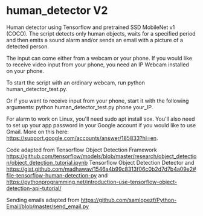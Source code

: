 # human_detector V2

Human detector using Tensorflow and pretrained SSD MobileNet v1 (COCO). The script detects only human objects, waits for a specified period and then emits a sound alarm and/or sends an email with a picture of a detected person.

The input can come either from a webcam or your phone. If you would like to receive video input from your phone, you need an IP Webcam installed on your phone.

To start the script with an ordinary webcam, run python human_detector_test.py.

Or if you want to receive input from your phone, start it with the following arguments:
python human_detector_test.py phone your_IP.

For alarm to work on Linux, you'll need sudo apt install sox.
You'll also need to set up your app password in your Google account if you would like to use Gmail. More on this here: https://support.google.com/accounts/answer/185833?hl=en.

Code adapted from Tensorflow Object Detection Framework
https://github.com/tensorflow/models/blob/master/research/object_detection/object_detection_tutorial.ipynb
Tensorflow Object Detection Detector
and https://gist.github.com/madhawav/1546a4b99c8313f06c0b2d7d7b4a09e2#file-tensorflow-human-detection-py
and https://pythonprogramming.net/introduction-use-tensorflow-object-detection-api-tutorial/

Sending emails adapted from https://github.com/samlopezf/Python-Email/blob/master/send_email.py

